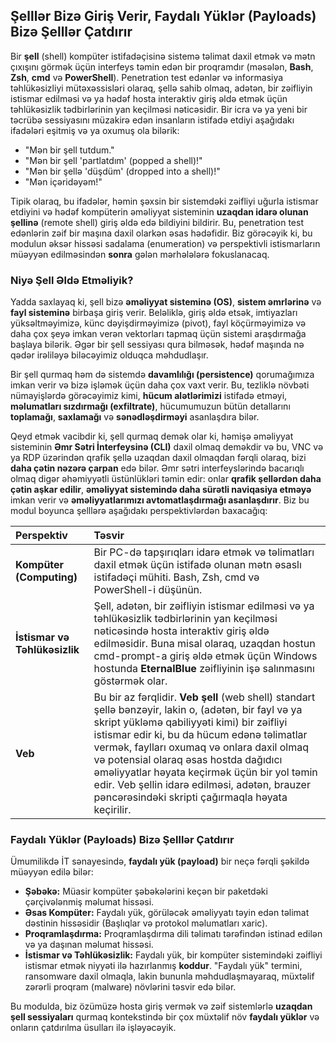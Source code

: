 ## Şelllər Bizə Giriş Verir, Faydalı Yüklər (Payloads) Bizə Şelllər Çatdırır

Bir **şell** (shell) kompüter istifadəçisinə sistemə təlimat daxil etmək və mətn çıxışını görmək üçün interfeys təmin edən bir proqramdır (məsələn, **Bash**, **Zsh**, **cmd** və **PowerShell**). Penetration test edənlər və informasiya təhlükəsizliyi mütəxəssisləri olaraq, şellə sahib olmaq, adətən, bir zəifliyin istismar edilməsi və ya hədəf hosta interaktiv giriş əldə etmək üçün təhlükəsizlik tədbirlərinin yan keçilməsi nəticəsidir. Bir icra və ya yeni bir təcrübə sessiyasını müzakirə edən insanların istifadə etdiyi aşağıdakı ifadələri eşitmiş və ya oxumuş ola bilərik:

* "Mən bir şell tutdum."
* "Mən bir şell 'partlatdım' (popped a shell)!"
* "Mən bir şellə 'düşdüm' (dropped into a shell)!"
* "Mən içəridəyəm!"

Tipik olaraq, bu ifadələr, həmin şəxsin bir sistemdəki zəifliyi uğurla istismar etdiyini və hədəf kompüterin əməliyyat sisteminin **uzaqdan idarə olunan şellinə** (remote shell) giriş əldə edə bildiyini bildirir. Bu, penetration test edənlərin zəif bir maşına daxil olarkən əsas hədəfidir. Biz görəcəyik ki, bu modulun əksər hissəsi sadalama (enumeration) və perspektivli istismarların müəyyən edilməsindən **sonra** gələn mərhələlərə fokuslanacaq.

### Niyə Şell Əldə Etməliyik?

Yadda saxlayaq ki, şell bizə **əməliyyat sisteminə (OS)**, **sistem əmrlərinə** və **fayl sisteminə** birbaşa giriş verir. Beləliklə, giriş əldə etsək, imtiyazları yüksəltməyimizə, künc dəyişdirməyimizə (pivot), fayl köçürməyimizə və daha çox şeyə imkan verən vektorları tapmaq üçün sistemi araşdırmağa başlaya bilərik. Əgər bir şell sessiyası qura bilməsək, hədəf maşında nə qədər irəliləyə biləcəyimiz olduqca məhdudlaşır.

Bir şell qurmaq həm də sistemdə **davamlılığı (persistence)** qorumağımıza imkan verir və bizə işləmək üçün daha çox vaxt verir. Bu, tezliklə növbəti nümayişlərdə görəcəyimiz kimi, **hücum alətlərimizi** istifadə etməyi, **məlumatları sızdırmağı (exfiltrate)**, hücumumuzun bütün detallarını **toplamağı**, **saxlamağı** və **sənədləşdirməyi** asanlaşdıra bilər.

Qeyd etmək vacibdir ki, şell qurmaq demək olar ki, həmişə əməliyyat sisteminin **Əmr Sətri İnterfeysinə (CLI)** daxil olmaq deməkdir və bu, VNC və ya RDP üzərindən qrafik şellə uzaqdan daxil olmaqdan fərqli olaraq, bizi **daha çətin nəzərə çarpan** edə bilər. Əmr sətri interfeyslərində bacarıqlı olmaq digər əhəmiyyətli üstünlükləri təmin edir: onlar **qrafik şellərdən daha çətin aşkar edilir**, **əməliyyat sistemində daha sürətli naviqasiya etməyə** imkan verir və **əməliyyatlarımızı avtomatlaşdırmağı asanlaşdırır**. Biz bu modul boyunca şelllərə aşağıdakı perspektivlərdən baxacağıq:

| Perspektiv | Təsvir |
| :--- | :--- |
| **Kompüter (Computing)** | Bir PC-də tapşırıqları idarə etmək və təlimatları daxil etmək üçün istifadə olunan mətn əsaslı istifadəçi mühiti. Bash, Zsh, cmd və PowerShell-i düşünün. |
| **İstismar və Təhlükəsizlik** | Şell, adətən, bir zəifliyin istismar edilməsi və ya təhlükəsizlik tədbirlərinin yan keçilməsi nəticəsində hosta interaktiv giriş əldə edilməsidir. Buna misal olaraq, uzaqdan hostun cmd-prompt-a giriş əldə etmək üçün Windows hostunda **EternalBlue** zəifliyinin işə salınmasını göstərmək olar. |
| **Veb** | Bu bir az fərqlidir. **Veb şell** (web shell) standart şellə bənzəyir, lakin o, (adətən, bir fayl və ya skript yükləmə qabiliyyəti kimi) bir zəifliyi istismar edir ki, bu da hücum edənə təlimatlar vermək, faylları oxumaq və onlara daxil olmaq və potensial olaraq əsas hostda dağıdıcı əməliyyatlar həyata keçirmək üçün bir yol təmin edir. Veb şellin idarə edilməsi, adətən, brauzer pəncərəsindəki skripti çağırmaqla həyata keçirilir. |

### Faydalı Yüklər (Payloads) Bizə Şelllər Çatdırır

Ümumilikdə İT sənayesində, **faydalı yük (payload)** bir neçə fərqli şəkildə müəyyən edilə bilər:

* **Şəbəkə:** Müasir kompüter şəbəkələrini keçən bir paketdəki çərçivələnmiş məlumat hissəsi.
* **Əsas Kompüter:** Faydalı yük, görüləcək əməliyyatı təyin edən təlimat dəstinin hissəsidir (Başlıqlar və protokol məlumatları xaric).
* **Proqramlaşdırma:** Proqramlaşdırma dili təlimatı tərəfindən istinad edilən və ya daşınan məlumat hissəsi.
* **İstismar və Təhlükəsizlik:** Faydalı yük, bir kompüter sistemindəki zəifliyi istismar etmək niyyəti ilə hazırlanmış **koddur**. "Faydalı yük" termini, ransomware daxil olmaqla, lakin bununla məhdudlaşmayaraq, müxtəlif zərərli proqram (malware) növlərini təsvir edə bilər.

Bu modulda, biz özümüzə hosta giriş vermək və zəif sistemlərlə **uzaqdan şell sessiyaları** qurmaq kontekstində bir çox müxtəlif növ **faydalı yüklər** və onların çatdırılma üsulları ilə işləyəcəyik.
